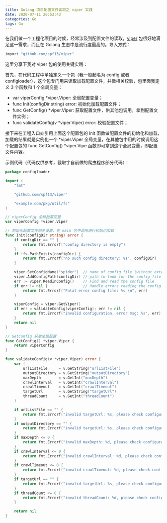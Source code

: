 ```yaml
---
title: Golang 项目配置文件读取之 viper 实践
date: 2020-07-11 20:53:43
categories: Go
tags: Go
---
```


在我们做一个工程化项目的时候，经常涉及到配置文件的读取，[viper](https://github.com/spf13/viper) 包很好地满足这一需求，而且在 Golang 生态中是流行度最高的。导入方式：
```bash
import "github.com/spf13/viper"
```

这里分享下我对 viper 包的使用关键实践：

首先，在代码工程中单独定义一个包（我一般起名为 config 或者 configloader），这个包专门用来读取加载配置文件，并做相关校验，包里面我定义 3 个函数和 1 个全局变量：
- var viperConfig *viper.Viper:  全局配置变量；
- func Init(configDir string) error: 初始化加载配置文件；
- func GetConfig() *viper.Viper: 获取配置文件，供其他包调用，拿到配置文件实例；
- func validateConfig(v *viper.Viper) error: 校验配置文件；

接下来在工程入口处引用上面这个配置包的 Init 函数做配置文件的初始化和加载，加载的结果就是实例化一个 *viper.Viper 全局变量，在其他包中用的时候调用这个配置包的 func GetConfig() *viper.Vipe 函数即可拿到这个全局变量，即配置文件内容。

示例代码（代码仅供参考，截取字自前做的爬虫程序部分代码）：
```go
package configloader

import (
	"fmt"

	"github.com/spf13/viper"

	"example.com/pkg/util/fs"
)

// viperConfig 全局配置变量
var viperConfig *viper.Viper

// 初始化配置文件相关设置，在 main 包中调用进行初始化加载
func Init(configDir string) error {
	if configDir == "" {
		return fmt.Errorf("config directory is empty")
	}
	if !fs.PathExists(configDir) {
		return fmt.Errorf("no such config directory: %s", configDir)
	}

	viper.SetConfigName("spider")  // name of config file (without extension)
	viper.AddConfigPath(configDir) // path to look for the config file in
	err := viper.ReadInConfig()    // Find and read the config file
	if err != nil {                // Handle errors reading the config file
		return fmt.Errorf("Fatal error config file: %s \n", err)
	}

	viperConfig = viper.GetViper()
	if err = validateConfig(viperConfig); err != nil {
		return fmt.Errorf("invalid configuration, error msg: %s", err)
	}
	return nil
}

// GetConfig 获取全局配置
func GetConfig() *viper.Viper {
	return viperConfig
}

func validateConfig(v *viper.Viper) error {
	var (
		urlListFile     = v.GetString("urlListFile")
		outputDirectory = v.GetString("outputDirectory")
		maxDepth        = v.GetInt("maxDepth")
		crawlInterval   = v.GetInt("crawlInterval")
		crawlTimeout    = v.GetInt("crawlTimeout")
		targetUrl       = v.GetString("targetUrl")
		threadCount     = v.GetInt("threadCount")
	)

	if urlListFile == "" {
		return fmt.Errorf("invalid targetUrl: %s, please check configuration", urlListFile)
	}
	if outputDirectory == "" {
		return fmt.Errorf("invalid targetUrl: %s, please check configuration", outputDirectory)
	}
	if maxDepth <= 0 {
		return fmt.Errorf("invalid maxDepth: %d, please check configuration", maxDepth)
	}
	if crawlInterval <= 0 {
		return fmt.Errorf("invalid crawlInterval: %d, please check configuration", crawlInterval)
	}
	if crawlTimeout <= 0 {
		return fmt.Errorf("invalid crawlTimeout: %d, please check configuration", crawlTimeout)
	}
	if targetUrl == "" {
		return fmt.Errorf("invalid targetUrl: %s, please check configuration", targetUrl)
	}
	if threadCount <= 0 {
		return fmt.Errorf("invalid threadCount: %d, please check configuration", threadCount)
	}

	return nil
}
```

